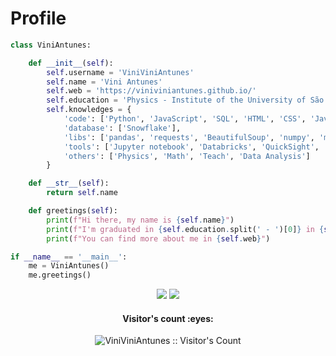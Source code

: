 # Profile
```python
class ViniAntunes:

    def __init__(self):
        self.username = 'ViniViniAntunes'
        self.name = 'Vini Antunes'
        self.web = 'https://viniviniantunes.github.io/'
        self.education = 'Physics - Institute of the University of São Paulo (USP)'
        self.knowledges = {
            'code': ['Python', 'JavaScript', 'SQL', 'HTML', 'CSS', 'Java'],
            'database': ['Snowflake'],
            'libs': ['pandas', 'requests', 'BeautifulSoup', 'numpy', 'matplotlib', 'seaborn', 'sklearn'],
            'tools': ['Jupyter notebook', 'Databricks', 'QuickSight', 'GitHub', 'Appsflyer', 'DataStudio', 'VSCode'],
            'others': ['Physics', 'Math', 'Teach', 'Data Analysis']
        }

    def __str__(self):
        return self.name

    def greetings(self):
        print(f"Hi there, my name is {self.name}")
        print(f"I'm graduated in {self.education.split(' - ')[0]} in {self.education.split(' - ')[1]}")
        print(f"You can find more about me in {self.web}")

if __name__ == '__main__':
    me = ViniAntunes()
    me.greetings()
```
<div align='center'>
  <img src="https://github-readme-stats.vercel.app/api?username=ViniViniAntunes&show_icons=true&theme=buefy">
  <img src="https://github-readme-stats.vercel.app/api/top-langs/?username=ViniViniAntunes&count_private=true&layout=compact&theme=buefy">
</div>

<h4 align="center">Visitor's count :eyes:</h4>
<p align="center"><img src="https://profile-counter.glitch.me/{ViniViniAntunes}/count.svg" alt="ViniViniAntunes :: Visitor's Count" /></p>

<!--
**ViniViniAntunes/ViniViniAntunes** is a ✨ _special_ ✨ repository because its `README.md` (this file) appears on your GitHub profile.

Here are some ideas to get you started:

- 🔭 I’m currently working on ...
- 🌱 I’m currently learning ...
- 👯 I’m looking to collaborate on ...
- 🤔 I’m looking for help with ...
- 💬 Ask me about ...
- 📫 How to reach me: ...
- 😄 Pronouns: ...
- ⚡ Fun fact: ...
-->
